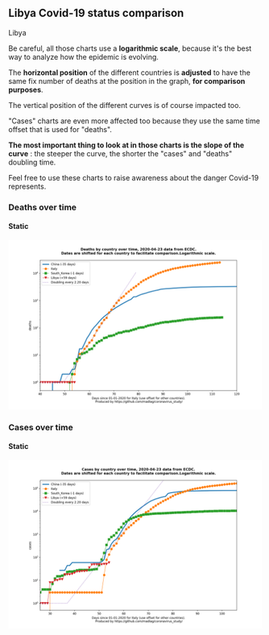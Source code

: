## Libya Covid-19 status comparison 

Libya



Be careful, all those charts use a **logarithmic scale**, because it's the best way to analyze how the epidemic is evolving.
 
The **horizontal position** of the different countries is **adjusted** to have the same fix number of deaths at the position in the graph, **for comparison purposes**.

The vertical position of the different curves is of course impacted too.

"Cases" charts are even more affected too because they use the same time offset that is used for "deaths".

**The most important thing to look at in those charts is the slope of the curve** : the steeper the curve, the shorter the "cases" and "deaths" doubling time.

Feel free to use these charts to raise awareness about the danger Covid-19 represents. 


 
### Deaths over time
 
#### Static
![Libya covid-19 deaths static chart](https://raw.githubusercontent.com/madlag/coronavirus_study/master/notebooks/graphs/2020-04-23/countries/Libya/2020-04-23_Libya_deaths.png "Libya covid-19 deaths static chart")   

 
### Cases over time
 
#### Static
![Libya covid-19 cases static chart](https://raw.githubusercontent.com/madlag/coronavirus_study/master/notebooks/graphs/2020-04-23/countries/Libya/2020-04-23_Libya_cases.png "Libya covid-19 cases static chart")   

